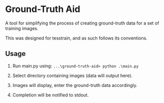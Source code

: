 # Ground-Truth Aid
A tool for simplifying the process of creating ground-truth data for a set of training images.

This was designed for tesstrain, and as such follows its conventions.

## Usage
1.  Run main.py using: `...\ground-truth-aid> python .\main.py`

3. Select directory containing images (data will output here).

4. Images will display, enter the ground-truth data accordingly.

5. Completion will be notified to stdout.
